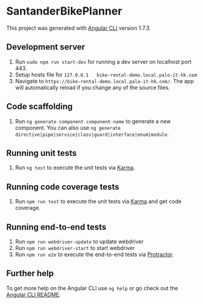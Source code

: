 # SantanderBikePlanner
This project was generated with [Angular CLI](https://github.com/angular/angular-cli) version 1.7.3.

## Development server
1. Run `sudo npm run start-dev` for running a dev server on localhost port 443.
2. Setup hosts file for `127.0.0.1   bike-rental-demo.local.palo-it-hk.com`
3. Navigate to `https://bike-rental-demo.local.palo-it-hk.com/`. The app will automatically reload if you change any of the source files.

## Code scaffolding
1. Run `ng generate component component-name` to generate a new component. You can also use `ng generate directive|pipe|service|class|guard|interface|enum|module`.

## Running unit tests
1. Run `ng test` to execute the unit tests via [Karma](https://karma-runner.github.io).

## Running code coverage tests
1. Run `npm run test` to execute the unit tests via [Karma](https://karma-runner.github.io) and get code coverage.

## Running end-to-end tests
1. Run `npm run webdriver-update` to update webdriver
2. Run `npm run webdriver-start` to start webdriver
3. Run `npm run e2e` to execute the end-to-end tests via [Protractor](http://www.protractortest.org/).

## Further help

To get more help on the Angular CLI use `ng help` or go check out the [Angular CLI README](https://github.com/angular/angular-cli/blob/master/README.md).

